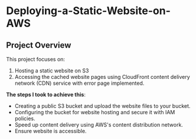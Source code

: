 # Deploying-a-Static-Website-on-AWS
## Project Overview
This project focuses on:

 1. Hosting a static website on S3
 2. Accessing the cached website pages using CloudFront content delivery network (CDN) service with error page implemented.

**The steps I took to achieve this**:
 
- Creating a public S3 bucket and upload the website files to your bucket.
- Configuring the bucket for website hosting and secure it with IAM policies.
- Speed up content delivery using AWS's content distribution network.
- Ensure website is accessible.
